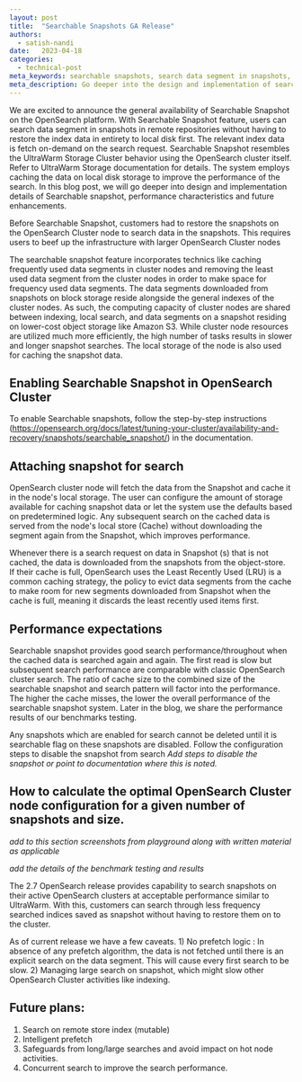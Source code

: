 ```yaml
---
layout: post
title:  "Searchable Snapshots GA Release"
authors:
  - satish-nandi
date:   2023-04-18
categories:
  - technical-post
meta_keywords: searchable snapshots, search data segment in snapshots, searchable snapshot index, OpenSearch 2.7
meta_description: Go deeper into the design and implementation of searchable snapshots with OpenSearch, including performance characteristics and future enhancements.
---
```


We are excited to announce the general availability of  Searchable Snapshot on the OpenSearch platform. With Searchable Snapshot feature, users can search data segment in snapshots in remote repositories without having to restore the index data in entirety to local disk first. The relevant index data is fetch on-demand on the search request. Searchable Snapshot resembles the UltraWarm Storage Cluster behavior using the OpenSearch cluster itself. Refer to UltraWarm Storage documentation for details. The system employs caching the data on local disk storage to improve the performance of the search.  In this blog post, we will go deeper into design and implementation details of Searchable snapshot, performance characteristics and future enhancements. 

Before Searchable Snapshot, customers had to  restore the snapshots on the OpenSearch Cluster node to search data in the snapshots. This requires users to beef up the infrastructure with larger OpenSearch Cluster nodes 

The searchable snapshot feature incorporates technics like caching frequently used data segments in cluster nodes and removing the least used data segment from the cluster nodes in order to make space for frequency used data segments. The data segments downloaded from snapshots on block storage reside alongside the general indexes of the cluster nodes. As such, the computing capacity of cluster nodes are shared between indexing, local search, and data segments on a snapshot residing on lower-cost object storage like Amazon S3.  While cluster node resources are utilized much more efficiently, the high number of tasks results in slower and longer snapshot searches. The local storage of the node is also used for caching the snapshot data.

## Enabling Searchable Snapshot in OpenSearch Cluster

To enable Searchable snapshots, follow the step-by-step instructions (https://opensearch.org/docs/latest/tuning-your-cluster/availability-and-recovery/snapshots/searchable_snapshot/) in the documentation.

## Attaching snapshot for search 

OpenSearch cluster node will fetch the data from the Snapshot and cache it in the node's local storage. The user can configure the amount of storage available for caching snapshot data or let the system use the defaults based on predetermined logic. Any subsequent search on the cached data is served from the node's local store (Cache) without downloading the segment again from the Snapshot, which improves performance.

Whenever there is a search request on data in Snapshot (s) that is not cached, the data is downloaded from the snapshots from the object-store. If their cache is full, OpenSearch uses the Least Recently Used (LRU) is a common caching strategy, the policy to evict data segments from the cache to make room for new segments downloaded from Snapshot when the cache is full, meaning it discards the least recently used items first.

## Performance expectations

Searchable snapshot provides good search performance/throughout when the cached data is searched again and again. The first read is slow but subsequent search performance are comparable with classic OpenSearch cluster search. The ratio of cache size to the combined size of the searchable snapshot and search pattern will factor into the performance. The higher the cache misses, the lower the overall performance of the searchable snapshot system. Later in the blog, we share the performance results of our benchmarks testing. 

Any snapshots which are enabled for search cannot be deleted until it is searchable flag on these snapshots are disabled. Follow the configuration steps to disable the snapshot from search *Add steps to disable the snapshot or point to documentation where this is noted.* 

## How to calculate the optimal OpenSearch Cluster node configuration for a given number of snapshots and size.

*add to this section screenshots from playground along with written material as applicable*

*add the details of the benchmark testing and results*

The 2.7 OpenSearch release provides capability to search snapshots on their active OpenSearch clusters at acceptable performance similar to UltraWarm.  With this, customers can search through less frequency searched indices saved as snapshot without having to restore them on to the cluster. 

As of current release we have a few caveats.  1) No prefetch logic : In absence of any prefetch algorithm, the data is not fetched until there is an explicit search on the data segment. This will cause every first search to be slow. 2) Managing large search on snapshot, which might slow other OpenSearch Cluster activities like indexing.

## Future plans:

1. Search on remote store index (mutable)
2. Intelligent prefetch
3. Safeguards from long/large searches and avoid impact on hot node activities.
4. Concurrent search to improve the search performance.